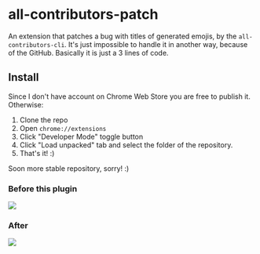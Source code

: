 # all-contributors-patch
An extension that patches a bug with titles of generated emojis, by the `all-contributors-cli`. It's just impossible to handle it in another way, because of the GitHub. Basically it is just a 3 lines of code.

## Install
Since I don't have account on Chrome Web Store you are free to publish it. Otherwise:

1. Clone the repo
2. Open `chrome://extensions`
3. Click "Developer Mode" toggle button
4. Click "Load unpacked" tab and select the folder of the repository.
5. That's it! :)

Soon more stable repository, sorry! :)

### Before this plugin

![](https://user-images.githubusercontent.com/8344688/31066540-99197ff2-a745-11e7-858c-1203791818d5.png)

### After

![](https://user-images.githubusercontent.com/1500684/31079523-27a7ab34-a743-11e7-89fb-5dca0b2f680b.png)